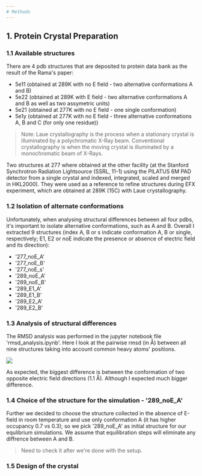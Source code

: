```yaml
---
# Methods
---
```


## 1. Protein Crystal Preparation

### 1.1 Available structures

There are 4 pdb structures that are deposited to protein data bank as the result of the Rama's paper:
 - 5e11 (obtained at 289K with no E field - two alternative conformations A and B)
 - 5e22 (obtained at 289K with E field - two alternative conformations A and B as well as two assymetric units)
 - 5e21 (obtained at 277K with no E field - one single conformation)
 - 5e1y (obtained at 277K with no E field - three alternative conformations A, B and C (for only one residue))


> Note: Laue crystallography is the process when a stationary crystal is illuminated by a polychromatic X-Ray beam.
> Conventional crystallography is when the moving crystal is illuminated by a monochromatic beam of X-Rays.

Two structures at 277 where obtained at the other facility (at the Stanford Synchrotron Radiation Lightsource (SSRL, 11-1) using the PILATUS 6M PAD detector from a single crystal and indexed, integrated, scaled and merged in HKL2000). They were used as a reference to refine structures during EFX experiment, which are obtained at 289K (15C) with Laue crystallography.

### 1.2 Isolation of alternate conformations

Unfortunately, when analysing structural differences between all four pdbs, it's important to isolate alternative conformations, such as A and B. Overall I extracted 9 structures (index A, B or s indicate conformation A, B or single, respectively; E1, E2 or noE indicate the presence or absence of electric field and its direction):

- '277_noE_A'
- '277_noE_B'
- '277_noE_s'
- '289_noE_A'
- '289_noE_B'
- '289_E1_A'
- '289_E1_B'
- '289_E2_A'
- '289_E2_B'

### 1.3 Analysis of structural differences

 The RMSD analysis was performed in the jupyter notebook file 'rmsd_analysis.ipynb'. Here I look at the pairwise rmsd (in Å) between all nine structures taking into account common heavy atoms' positions.

 ![](https://doc-0s-20-docs.googleusercontent.com/docs/securesc/l7mhmodi13shvjugmqegmp60593u1skd/onlsjb8d63uc58300ou22k98cab93m34/1563573600000/17081007517431872113/17081007517431872113/1Jh2NUkPl2ADhsSQIPPt8eKWIUkAP_n2s)

As expected, the biggest difference is between the conformation of two opposite electric field directions (1.1 Å). Although I expected much bigger difference. 

### 1.4 Choice of the structure for the simulation - '289_noE_A'

Further we decided to choose the structure collected in the absence of E-field in room temperature and use only conformation A (it has higher occupancy 0.7 vs 0.3); so we pick '289_noE_A' as initial structure for our equlibrium simulations. We assume that equilibration steps will eliminate any diffrence between A and B.

> Need to check it after we're done with the setup.


### 1.5 Design of the crystal

